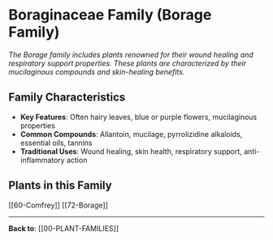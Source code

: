 # Boraginaceae Family (Borage Family)

*The Borage family includes plants renowned for their wound healing and respiratory support properties. These plants are characterized by their mucilaginous compounds and skin-healing benefits.*

## Family Characteristics
- **Key Features**: Often hairy leaves, blue or purple flowers, mucilaginous properties
- **Common Compounds**: Allantoin, mucilage, pyrrolizidine alkaloids, essential oils, tannins
- **Traditional Uses**: Wound healing, skin health, respiratory support, anti-inflammatory action

## Plants in this Family

[[60-Comfrey]]
[[72-Borage]]

---

**Back to**: [[00-PLANT-FAMILIES]]